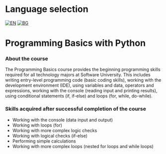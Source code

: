 # Language selection

[![EN](https://img.shields.io/badge/LANG-EN-blue.svg)](https://github.com/Ivan-Plamenov/MyCourses/blob/main/SoftUni/Python_Web_Developer/01_Programming_Basics/README.md)
[![BG](https://img.shields.io/badge/LANG-BG-red.svg)](https://github.com/Ivan-Plamenov/MyCourses/blob/main/SoftUni/Python_Web_Developer/01_Programming_Basics/README.bg.md)

# Programming Basics with Python

### About the course

The Programming Basics course provides the beginning programming skills required for all technology majors at Software University. This includes writing entry-level programming code (basic coding 
skills), working with the development environment (IDE), using variables and data, operators and expressions, working with the console (reading input and printing results), using conditional statements 
(if, if-else) and loops (for, while, do-while).

### Skills acquired after successful completion of the course

- Working with the console (data input and output)
- Working with loops (for)
- Working with more complex logic checks
- Working with logical checks (if-else)
- Performing simple calculations
- Working with more complex loops (nested for loops and while loops)
